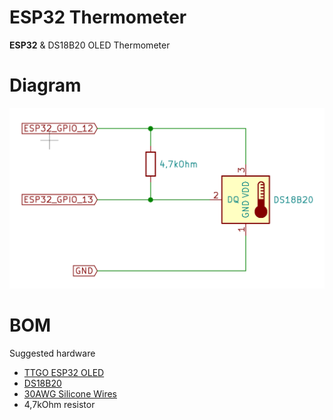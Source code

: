 # ESP32 Thermometer
**ESP32** &amp; DS18B20 OLED Thermometer

# Diagram

![ESP32 BS18B20 Thermometer](assets/01.png)

# BOM

Suggested hardware

* [TTGO ESP32 OLED](https://bit.ly/2G3qTSO)
* [DS18B20](http://bit.ly/2REWdrJ)
* [30AWG Silicone Wires](http://bit.ly/35KMXc2)
* 4,7kOhm resistor